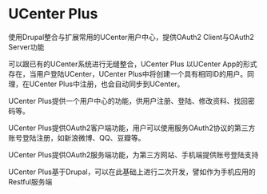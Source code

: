 UCenter Plus
============

使用Drupal整合与扩展常用的UCenter用户中心，提供OAuth2 Client与OAuth2 Server功能

可以跟已有的UCenter系统进行无缝整合，UCenter Plus 以UCenter App的形式存在，当用户登陆UCenter，UCenter Plus中将创建一个具有相同ID的用户。同理，在UCenter Plus中注册，也会自动同步到UCenter。

UCenter Plus提供一个用户中心的功能，供用户注册、登陆、修改资料、找回密码等。

UCenter Plus提供OAuth2客户端功能，用户可以使用服务OAuth2协议的第三方账号登陆注册，如新浪微博、QQ、豆瓣等。

UCenter Plus提供OAuth2服务端功能，为第三方网站、手机端提供账号登陆支持

UCenter Plus基于Drupal，可以在此基础上进行二次开发，譬如作为手机应用的Restful服务端
